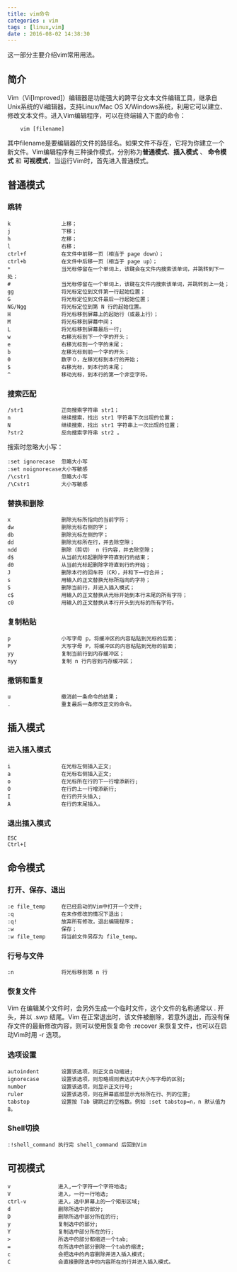 ```yaml
---
title: vim命令
categories : vim
tags : [linux,vim]
date : 2016-08-02 14:38:30
---
```


这一部分主要介绍vim常用用法。

<!-- more -->

## 简介
Vim（Vi[Improved]）编辑器是功能强大的跨平台文本文件编辑工具，继承自Unix系统的Vi编辑器，支持Linux/Mac OS X/Windows系统，利用它可以建立、修改文本文件。进入Vim编辑程序，可以在终端输入下面的命令：
```
	vim [filename]
```
其中filename是要编辑器的文件的路径名。如果文件不存在，它将为你建立一个新文件。Vim编辑程序有三种操作模式，分别称为**普通模式**、**插入模式** 、 **命令模式** 和 **可视模式**，当运行Vim时，首先进入普通模式。

## 普通模式
### 跳转
```
k                上移；
j                下移；
h                左移；
l                右移；
ctrl+f        	 在文件中前移一页（相当于 page down）；
ctrl+b           在文件中后移一页（相当于 page up）；
*                当光标停留在一个单词上，该键会在文件内搜索该单词，并跳转到下一处；
#                当光标停留在一个单词上，该键在文件内搜索该单词，并跳转到上一处；
gg               将光标定位到文件第一行起始位置；
G                将光标定位到文件最后一行起始位置；
NG/Ngg           将光标定位到第 N 行的起始位置。
H                将光标移到屏幕上的起始行（或最上行）；
M                将光标移到屏幕中间；
L                将光标移到屏幕最后一行;
w                右移光标到下一个字的开头；
e                右移光标到一个字的末尾；
b                左移光标到前一个字的开头；
0                数字０，左移光标到本行的开始；
$                右移光标，到本行的末尾；
^                移动光标，到本行的第一个非空字符。
```
### 搜索匹配
```
/str1            正向搜索字符串 str1；
n                继续搜索，找出 str1 字符串下次出现的位置；
N                继续搜索，找出 str1 字符串上一次出现的位置；
?str2            反向搜索字符串 str2 。
```
搜索时忽略大小写：
```
:set ignorecase  忽略大小写
:set noignorecase大小写敏感
/\cstr1          忽略大小写
/\Cstr1          大小写敏感
```
### 替换和删除
```
x                删除光标所指向的当前字符；
dw               删除光标右侧的字；
db               删除光标左侧的字；
dd               删除光标所在行，并去除空隙；
ndd              删除（剪切） n 行内容，并去除空隙；
d$               从当前光标起删除字符直到行的结束；
d0               从当前光标起删除字符直到行的开始；
J                删除本行的回车符（CR），并和下一行合并；
s                用输入的正文替换光标所指向的字符；
S                删除当前行，并进入插入模式；
c$               用输入的正文替换从光标开始到本行末尾的所有字符；
c0               用输入的正文替换从本行开头到光标的所有字符。
```
### 复制粘贴
```
p                小写字母 p，将缓冲区的内容粘贴到光标的后面；
P                大写字母 P，将缓冲区的内容粘贴到光标的前面；
yy               复制当前行到内存缓冲区；
nyy              复制 n 行内容到内存缓冲区；
```

### 撤销和重复
```
u                撤消前一条命令的结果；
.                重复最后一条修改正文的命令。
```
## 插入模式
### 进入插入模式
```
i            	 在光标左侧插入正文;
a            	 在光标右侧插入正文;
o            	 在光标所在行的下一行增添新行;
O            	 在行的上一行增添新行;
I            	 在行的开头插入;
A            	 在行的末尾插入。
```
### 退出插入模式
```
ESC 
Ctrl+[
```

## 命令模式
### 打开、保存、退出
```
:e file_temp	 在已经启动的Vim中打开一个文件;
:q               在未作修改的情况下退出；
:q!              放弃所有修改，退出编辑程序；
:w               保存；
:w file_temp	 将当前文件另存为 file_temp。
```
### 行号与文件
```
:n               将光标移到第 n 行
```
### 恢复文件
Vim 在编辑某个文件时，会另外生成一个临时文件，这个文件的名称通常以 . 开头，并以 .swp 结尾。Vim 在正常退出时，该文件被删除，若意外退出，而没有保存文件的最新修改内容，则可以使用恢复命令 :recover 来恢复文件，也可以在启动Vim时用 -r 选项。
### 选项设置
```
autoindent       设置该选项，则正文自动缩进;
ignorecase       设置该选项，则忽略规则表达式中大小写字母的区别;
number           设置该选项，则显示正文行号;
ruler            设置该选项，则在屏幕底部显示光标所在行、列的位置;
tabstop          设置按 Tab 键跳过的空格数。例如 :set tabstop=n，n 默认值为 8。
```
### Shell切换
```
:!shell_command 执行完 shell_command 后回到Vim
```

## 可视模式
```
v               进入,一个字符一个字符地选;
V               进入，一行一行地选;
ctrl-v          进入，选中屏幕上的一个矩形区域;
d               删除所选中的部分;
D               删除所选中部分所在的行;
y               复制选中的部分;
Y               复制选中部分所在的行;
>               所选中的部分都缩进一个tab;
=               在所选中的部分删除一个tab的缩进;
c               会把选中的内容删除并进入插入模式;
C               会直接删除选中的内容所在的行并进入插入模式。
```